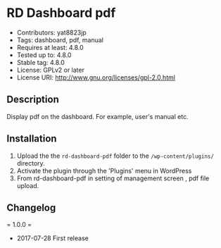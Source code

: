 # RD Dashboard pdf

- Contributors: yat8823jp
- Tags: dashboard, pdf, manual
- Requires at least: 4.8.0
- Tested up to: 4.8.0
- Stable tag: 4.8.0
- License: GPLv2 or later
- License URI: http://www.gnu.org/licenses/gpl-2.0.html

## Description

Display pdf on the dashboard.
For example, user's manual etc.

## Installation

1. Upload the the `rd-dashboard-pdf` folder to the `/wp-content/plugins/` directory.
2. Activate the plugin through the 'Plugins' menu in WordPress
3. From rd-dashboard-pdf in setting of management screen , pdf file upload.


## Changelog

= 1.0.0 =
* 2017-07-28 First release
